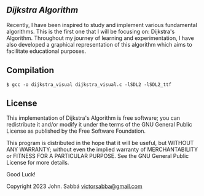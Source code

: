 ## **_Dijkstra Algorithm_**
Recently, I have been inspired to study and implement various fundamental algorithms. This is the first one that I will be focusing on: Dijkstra's Algorithm. Throughout my journey of learning and experimentation, I have also developed a graphical representation of this algorithm which aims to facilitate educational purposes.

## **Compilation**
    $ gcc -o dijkstra_visual dijkstra_visual.c -lSDL2 -lSDL2_ttf

## **License**
 This implementation of Dijkstra's Algorithm is free software; you can redistribute it and/or modify
it under the terms of the GNU General Public License as published by
the Free Software Foundation.

This program is distributed in the hope that it will be useful,
but WITHOUT ANY WARRANTY; without even the implied warranty of
MERCHANTABILITY or FITNESS FOR A PARTICULAR PURPOSE. See the
GNU General Public License for more details.

Good Luck!


Copyright 2023 John. Sabbá <victorsabba@gmail.com>
